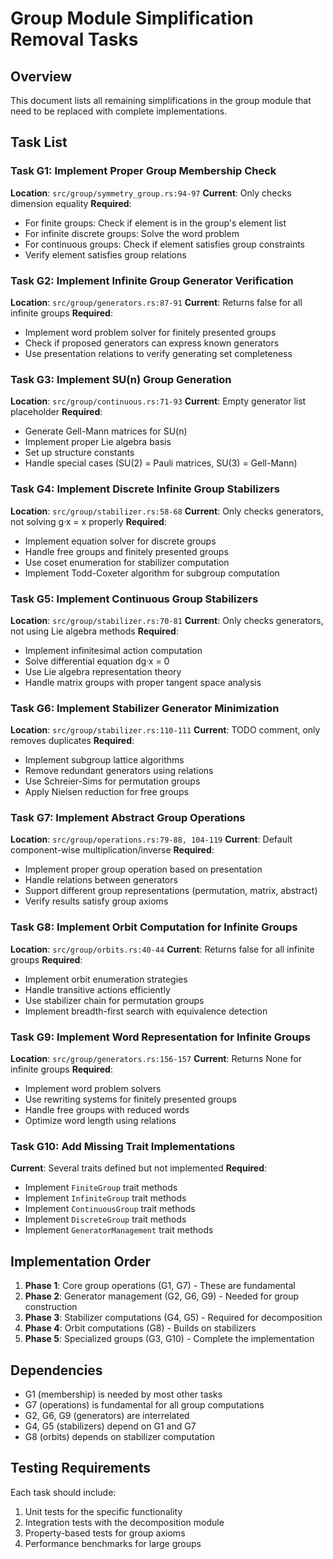 # Group Module Simplification Removal Tasks

## Overview
This document lists all remaining simplifications in the group module that need to be replaced with complete implementations.

## Task List

### Task G1: Implement Proper Group Membership Check
**Location**: `src/group/symmetry_group.rs:94-97`
**Current**: Only checks dimension equality
**Required**: 
- For finite groups: Check if element is in the group's element list
- For infinite discrete groups: Solve the word problem
- For continuous groups: Check if element satisfies group constraints
- Verify element satisfies group relations

### Task G2: Implement Infinite Group Generator Verification
**Location**: `src/group/generators.rs:87-91`
**Current**: Returns false for all infinite groups
**Required**:
- Implement word problem solver for finitely presented groups
- Check if proposed generators can express known generators
- Use presentation relations to verify generating set completeness

### Task G3: Implement SU(n) Group Generation
**Location**: `src/group/continuous.rs:71-93`
**Current**: Empty generator list placeholder
**Required**:
- Generate Gell-Mann matrices for SU(n)
- Implement proper Lie algebra basis
- Set up structure constants
- Handle special cases (SU(2) = Pauli matrices, SU(3) = Gell-Mann)

### Task G4: Implement Discrete Infinite Group Stabilizers
**Location**: `src/group/stabilizer.rs:58-68`
**Current**: Only checks generators, not solving g·x = x properly
**Required**:
- Implement equation solver for discrete groups
- Handle free groups and finitely presented groups
- Use coset enumeration for stabilizer computation
- Implement Todd-Coxeter algorithm for subgroup computation

### Task G5: Implement Continuous Group Stabilizers
**Location**: `src/group/stabilizer.rs:70-81`
**Current**: Only checks generators, not using Lie algebra methods
**Required**:
- Implement infinitesimal action computation
- Solve differential equation dg·x = 0
- Use Lie algebra representation theory
- Handle matrix groups with proper tangent space analysis

### Task G6: Implement Stabilizer Generator Minimization
**Location**: `src/group/stabilizer.rs:110-111`
**Current**: TODO comment, only removes duplicates
**Required**:
- Implement subgroup lattice algorithms
- Remove redundant generators using relations
- Use Schreier-Sims for permutation groups
- Apply Nielsen reduction for free groups

### Task G7: Implement Abstract Group Operations
**Location**: `src/group/operations.rs:79-88, 104-119`
**Current**: Default component-wise multiplication/inverse
**Required**:
- Implement proper group operation based on presentation
- Handle relations between generators
- Support different group representations (permutation, matrix, abstract)
- Verify results satisfy group axioms

### Task G8: Implement Orbit Computation for Infinite Groups
**Location**: `src/group/orbits.rs:40-44`
**Current**: Returns false for all infinite groups
**Required**:
- Implement orbit enumeration strategies
- Handle transitive actions efficiently
- Use stabilizer chain for permutation groups
- Implement breadth-first search with equivalence detection

### Task G9: Implement Word Representation for Infinite Groups
**Location**: `src/group/generators.rs:156-157`
**Current**: Returns None for infinite groups
**Required**:
- Implement word problem solvers
- Use rewriting systems for finitely presented groups
- Handle free groups with reduced words
- Optimize word length using relations

### Task G10: Add Missing Trait Implementations
**Current**: Several traits defined but not implemented
**Required**:
- Implement `FiniteGroup` trait methods
- Implement `InfiniteGroup` trait methods
- Implement `ContinuousGroup` trait methods
- Implement `DiscreteGroup` trait methods
- Implement `GeneratorManagement` trait methods

## Implementation Order

1. **Phase 1**: Core group operations (G1, G7) - These are fundamental
2. **Phase 2**: Generator management (G2, G6, G9) - Needed for group construction
3. **Phase 3**: Stabilizer computations (G4, G5) - Required for decomposition
4. **Phase 4**: Orbit computations (G8) - Builds on stabilizers
5. **Phase 5**: Specialized groups (G3, G10) - Complete the implementation

## Dependencies

- G1 (membership) is needed by most other tasks
- G7 (operations) is fundamental for all group computations
- G2, G6, G9 (generators) are interrelated
- G4, G5 (stabilizers) depend on G1 and G7
- G8 (orbits) depends on stabilizer computation

## Testing Requirements

Each task should include:
1. Unit tests for the specific functionality
2. Integration tests with the decomposition module
3. Property-based tests for group axioms
4. Performance benchmarks for large groups